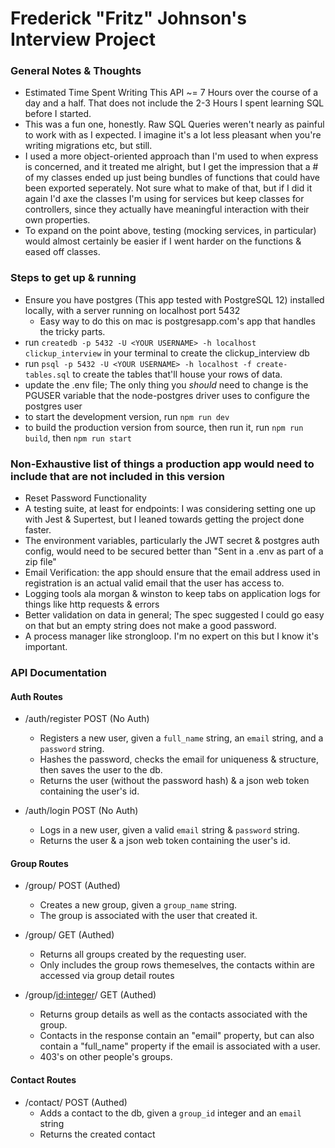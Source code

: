 # Frederick "Fritz" Johnson's Interview Project

### General Notes & Thoughts
- Estimated Time Spent Writing This API ~= 7 Hours over the course of a day and a half. That does not include the 2-3 Hours I spent learning SQL before I started.
- This was a fun one, honestly. Raw SQL Queries weren't nearly as painful to work with as I expected. I imagine it's a lot less pleasant when you're writing migrations etc, but still.
- I used a more object-oriented approach than I'm used to when express is concerned, and it treated me alright, but I get the impression that a # of my classes ended up just being bundles of functions that could have been exported seperately. Not sure what to make of that, but if I did it again I'd axe the classes I'm using for services but keep classes for controllers, since they actually have meaningful interaction with their own properties.
- To expand on the point above, testing (mocking services, in particular) would almost certainly be easier if I went harder on the functions & eased off classes.

### Steps to get up & running
- Ensure you have postgres (This app tested with PostgreSQL 12) installed locally, with a server running on localhost port 5432
  - Easy way to do this on mac is postgresapp.com's app that handles the tricky parts.
- run `createdb -p 5432 -U <YOUR USERNAME> -h localhost clickup_interview` in your terminal to create the clickup_interview db
- run `psql -p 5432 -U <YOUR USERNAME> -h localhost -f create-tables.sql` to create the tables that'll house your rows of data.
- update the .env file; The only thing you *should* need to change is the PGUSER variable that the node-postgres driver uses to configure the postgres user
- to start the development version, run `npm run dev`
- to build the production version from source, then run it, run `npm run build`, then `npm run start`

### Non-Exhaustive list of things a production app would need to include that are not included in this version
- Reset Password Functionality
- A testing suite, at least for endpoints: I was considering setting one up with Jest & Supertest, but I leaned towards getting the project done faster.
- The environment variables, particularly the JWT secret & postgres auth config, would need to be secured better than "Sent in a .env as part of a zip file"
- Email Verification: the app should ensure that the email address used in registration is an actual valid email that the user has access to.
- Logging tools ala morgan & winston to keep tabs on application logs for things like http requests & errors
- Better validation on data in general; The spec suggested I could go easy on that but an empty string does not make a good password.
- A process manager like strongloop. I'm no expert on this but I know it's important.


### API Documentation

#### Auth Routes
- /auth/register POST (No Auth)
  - Registers a new user, given a `full_name` string, an `email` string, and a `password` string.
  - Hashes the password, checks the email for uniqueness & structure, then saves the user to the db.
  - Returns the user (without the password hash) & a json web token containing the user's id.

- /auth/login POST (No Auth)
  - Logs in a new user, given a valid `email` string & `password` string.
  - Returns the user & a json web token containing the user's id.

#### Group Routes
- /group/ POST (Authed)
  - Creates a new group, given a `group_name` string.
  - The group is associated with the user that created it.

- /group/ GET (Authed)
  - Returns all groups created by the requesting user.
  - Only includes the group rows themeselves, the contacts within are accessed via group detail routes
  
- /group/<id:integer>/ GET (Authed)
  - Returns group details as well as the contacts associated with the group.
  - Contacts in the response contain an "email" property, but can also contain a "full_name" property if the email is associated with a user.
  - 403's on other people's groups.

#### Contact Routes
- /contact/ POST (Authed)
  - Adds a contact to the db, given a `group_id` integer and an `email` string
  - Returns the created contact